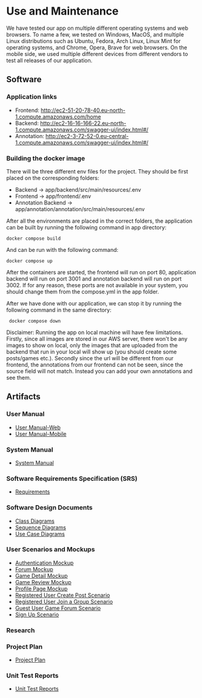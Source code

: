 # Use and Maintenance
We have tested our app on multiple different operating systems and web browsers.
To name a few, we tested on Windows, MacOS, and multiple Linux distributions such as Ubuntu, Fedora, Arch Linux, Linux Mint for operating systems, and Chrome, Opera, Brave for web browsers.
On the mobile side, we used multiple different devices from different vendors to test all releases of our application.

## Software

### Application links

- Frontend: http://ec2-51-20-78-40.eu-north-1.compute.amazonaws.com/home
- Backend: http://ec2-16-16-166-22.eu-north-1.compute.amazonaws.com/swagger-ui/index.html#/
- Annotation: http://ec2-3-72-52-0.eu-central-1.compute.amazonaws.com/swagger-ui/index.html#/

### Building the docker image
There will be three different env files for the project. They should be first placed on the corresponding folders:

- Backend -> app/backend/src/main/resources/.env
- Frontend -> app/frontend/.env
- Annotation Backend -> app/annotation/annotation/src/main/resources/.env

After all the environments are placed in the correct folders, the application can be built by running the following command in app directory:

    docker compose build

And can be run with the following command:

    docker compose up

After the containers are started, the frontend will run on port 80, application backend will run on port 3001 and annotation backend will run on port 3002. If for any reason, these ports are not available in your system, you should change them from the compose.yml in the app folder.

After we have done with our application, we can stop it by running the following command in the same directory:

     docker compose down

Disclaimer: Running the app on local machine will have few limitations. Firstly, since all images are stored in our AWS server, there won't be any images to show on local, only the images that are uploaded from the backend that run in your local will show up (you should create some posts/games etc.). Secondly since the url will be different from our frontend, the annotations from our frontend can not be seen, since the source field will not match. Instead you can add your own annotations and see them.

## Artifacts
### User Manual
- [User Manual-Web](https://github.com/bounswe/bounswe2023group5/wiki/User-Manual#annotation)
- [User Manual-Mobile]()

### System Manual
- [System Manual](https://github.com/bounswe/bounswe2023group5/wiki/System-Manual)
  
### Software Requirements Specification (SRS)
- [Requirements](https://github.com/bounswe/bounswe2023group5/wiki/Requirements)

### Software Design Documents
- [Class Diagrams](https://github.com/bounswe/bounswe2023group5/wiki/Class-Diagram)
- [Sequence Diagrams](https://github.com/bounswe/bounswe2023group5/wiki/Sequence-Diagram)
- [Use Case Diagrams](https://github.com/bounswe/bounswe2023group5/wiki/Use-Case-Diagram)

### User Scenarios and Mockups
- [Authentication Mockup](https://github.com/bounswe/bounswe2023group5/wiki/Authentication-Mock-Up)
- [Forum Mockup](https://github.com/bounswe/bounswe2023group5/wiki/Forum-Mockup)
- [Game Detail Mockup](https://github.com/bounswe/bounswe2023group5/wiki/Game-Details-Page-Mockup)
- [Game Review Mockup](https://github.com/bounswe/bounswe2023group5/wiki/Game-Reviews-Mockup)
- [Profile Page Mockup](https://github.com/bounswe/bounswe2023group5/wiki/Profile-Page-Mockup)
- [Registered User Create Post Scenario](https://github.com/bounswe/bounswe2023group5/wiki/Registered-User-Scenario:-Create-Post-in-a-Game-Forum)
- [Registered User Join a Group Scenario](https://github.com/bounswe/bounswe2023group5/wiki/Registered-User-Scenerio:-Search-For-Groups-and-Join-A-Group)
- [Guest User Game Forum Scenario](https://github.com/bounswe/bounswe2023group5/wiki/Unregistered-User-Scenario:-Search-for-a-Game-and-Browse-the-Game-Forum)
- [Sign Up Scenario](https://github.com/bounswe/bounswe2023group5/wiki/Unregistered-User-Scenario:-Sign-Up)
  
### Research

### Project Plan
- [Project Plan](https://github.com/orgs/bounswe/projects/21)

### Unit Test Reports
- [Unit Test Reports](https://github.com/bounswe/bounswe2023group5/wiki/Unit-Test-Reports)

